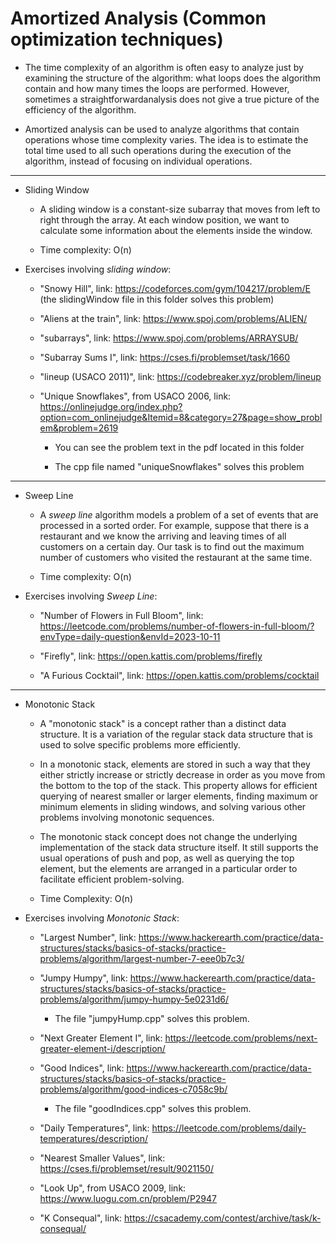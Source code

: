 # Amortized Analysis (Common optimization techniques)  

* The time complexity of an algorithm is often easy to analyze just by examining the structure of the algorithm: what loops does the algorithm contain and how many times the loops are performed. However, sometimes a straightforwardanalysis does not give a true picture of the efficiency of the algorithm.  

* Amortized analysis can be used to analyze algorithms that contain operations whose time complexity varies. The idea is to estimate the total time used to all such operations during the execution of the algorithm, instead of focusing on individual operations.

---

* Sliding Window  

    * A sliding window is a constant-size subarray that moves from left to right through the array. At each window position, we want to calculate some information about the elements inside the window.  

    * Time complexity: O(n)  

* Exercises involving *sliding window*:  

    - "Snowy Hill", link: https://codeforces.com/gym/104217/problem/E  (the slidingWindow file in this folder solves this problem)  

    - "Aliens at the train", link: https://www.spoj.com/problems/ALIEN/  

    - "subarrays", link: https://www.spoj.com/problems/ARRAYSUB/  

    - "Subarray Sums I", link: https://cses.fi/problemset/task/1660  

    - "lineup (USACO 2011)", link: https://codebreaker.xyz/problem/lineup  

    - "Unique Snowflakes", from USACO 2006, link: https://onlinejudge.org/index.php?option=com_onlinejudge&Itemid=8&category=27&page=show_problem&problem=2619  

        - You can see the problem text in the pdf located in this folder  

        - The cpp file named "uniqueSnowflakes" solves this problem

---  

* Sweep Line  

    * A *sweep line* algorithm models a problem of a set of events that are processed in a sorted order. For example, suppose that there is a restaurant and we know the arriving and leaving times of all customers on a certain day. Our task is to find out the maximum number of customers who visited the restaurant at the same time.  

    * Time complexity: O(n)  

* Exercises involving *Sweep Line*:  

    - "Number of Flowers in Full Bloom", link: https://leetcode.com/problems/number-of-flowers-in-full-bloom/?envType=daily-question&envId=2023-10-11  

    - "Firefly", link: https://open.kattis.com/problems/firefly  

    - "A Furious Cocktail", link: https://open.kattis.com/problems/cocktail  

---

* Monotonic Stack  

    * A "monotonic stack" is a concept rather than a distinct data structure. It is a variation of the regular stack data structure that is used to solve specific problems more efficiently.  

    * In a monotonic stack, elements are stored in such a way that they either strictly increase or strictly decrease in order as you move from the bottom to the top of the stack. This property allows for efficient querying of nearest smaller or larger elements, finding maximum or minimum elements in sliding windows, and solving various other problems involving monotonic sequences.  

    * The monotonic stack concept does not change the underlying implementation of the stack data structure itself. It still supports the usual operations of push and pop, as well as querying the top element, but the elements are arranged in a particular order to facilitate efficient problem-solving.  

    * Time Complexity: O(n)  

* Exercises involving *Monotonic Stack*:  

    - "Largest Number", link: https://www.hackerearth.com/practice/data-structures/stacks/basics-of-stacks/practice-problems/algorithm/largest-number-7-eee0b7c3/  

    - "Jumpy Humpy", link: https://www.hackerearth.com/practice/data-structures/stacks/basics-of-stacks/practice-problems/algorithm/jumpy-humpy-5e0231d6/  

        - The file "jumpyHump.cpp" solves this problem.  

    - "Next Greater Element I", link: https://leetcode.com/problems/next-greater-element-i/description/  

    - "Good Indices", link: https://www.hackerearth.com/practice/data-structures/stacks/basics-of-stacks/practice-problems/algorithm/good-indices-c7058c9b/  

        - The file "goodIndices.cpp" solves this problem.  

    - "Daily Temperatures", link: https://leetcode.com/problems/daily-temperatures/description/  

    - "Nearest Smaller Values", link: https://cses.fi/problemset/result/9021150/  

    - "Look Up", from USACO 2009, link: https://www.luogu.com.cn/problem/P2947  

    - "K Consequal", link: https://csacademy.com/contest/archive/task/k-consequal/  



    